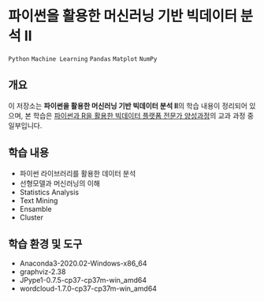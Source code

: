 # 파이썬을 활용한 머신러닝 기반 빅데이터 분석 II

`Python` `Machine Learning` `Pandas` `Matplot` `NumPy`

## 개요

이 저장소는 **파이썬을 활용한 머신러닝 기반 빅데이터 분석 II**의 학습 내용이 정리되어 있으며, 본 학습은 [파이썬과 R을 활용한 빅데이터 플랫폼 전문가 양성과정](https://github.com/hwahyeon/itwill-bootcamp-bigdata)의 교과 과정 중 일부입니다.

## 학습 내용
- 파이썬 라이브러리를 활용한 데이터 분석
- 선형모델과 머신러닝의 이해
- Statistics Analysis
- Text Mining
- Ensamble
- Cluster

## 학습 환경 및 도구
- Anaconda3-2020.02-Windows-x86_64
- graphviz-2.38
- JPype1-0.7.5-cp37-cp37m-win_amd64
- wordcloud-1.7.0-cp37-cp37m-win_amd64
